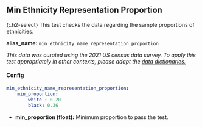 
## Min Ethnicity Representation Proportion

<div class="main-docs" markdown="1"><div class="h3-box" markdown="1">

{:.h2-select}
This test checks the data regarding the sample proportions of ethnicities.

**alias_name:** `min_ethnicity_name_representation_proportion`

<i class="fa fa-info-circle"></i>
<em>This data was curated using the 2021 US census data survey. To apply this test appropriately in other contexts, please adapt the [data dictionaries.](https://github.com/JohnSnowLabs/nlptest/blob/main/nlptest/transform/utils.py)</em>

#### Config
```yaml
min_ethnicity_name_representation_proportion:
    min_proportion: 
        white : 0.20
        black: 0.36                
```

- **min_proportion (float):** Minimum proportion to pass the test.

<!-- #### Examples -->
